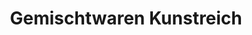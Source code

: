 ---
title: "Gemischtwaren Kunstreich"
url: /wittmund/gemischtwaren-kunstreich/
shop: Lebensmittel
---